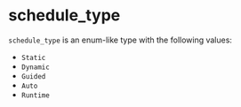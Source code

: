 <!-- This is an automatically generated file. Do not edit it manually. -->

# schedule_type

`schedule_type` is an enum-like type with the following values:


- `Static`
- `Dynamic`
- `Guided`
- `Auto`
- `Runtime`